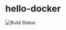 # hello-docker
![Build Status](https://codebuild.us-west-2.amazonaws.com/badges?uuid=eyJlbmNyeXB0ZWREYXRhIjoiQkd1cDlneTUwV1ZjdnhNS2NhZis0L0YrU0tQZUJiMkEzNDM5b0dpbGRnaGJLRmZ1UUtDV3h0WU92K1o0dk5VU0M1MHVGSXRsVlBHcVk1cnA1UitZYjRNPSIsIml2UGFyYW1ldGVyU3BlYyI6IitNK3RJcG91WEcxWndoTnQiLCJtYXRlcmlhbFNldFNlcmlhbCI6MX0%3D&branch=master)
